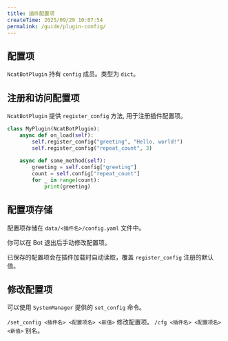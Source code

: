 ```yaml
---
title: 插件配置项
createTime: 2025/09/29 10:07:54
permalink: /guide/plugin-config/
---
```


## 配置项

`NcatBotPlugin` 持有 `config` 成员。类型为 `dict`。

## 注册和访问配置项

`NcatBotPlugin` 提供 `register_config` 方法, 用于注册插件配置项。

```python
class MyPlugin(NcatBotPlugin):
    async def on_load(self):
        self.register_config("greeting", "Hello, world!")
        self.register_config("repeat_count", 3)
    
    async def some_method(self):
        greeting = self.config["greeting"]
        count = self.config["repeat_count"]
        for _ in range(count):
            print(greeting)
```

## 配置项存储

配置项存储在 `data/<插件名>/config.yaml` 文件中。

你可以在 Bot 退出后手动修改配置项。

已保存的配置项会在插件加载时自动读取，覆盖 `register_config` 注册的默认值。

## 修改配置项

可以使用 `SystemManager` 提供的 `set_config` 命令。

`/set_config <插件名> <配置项名> <新值>` 修改配置项。
`/cfg <插件名> <配置项名> <新值>` 别名。